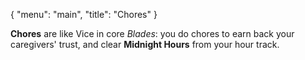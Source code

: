 {
  "menu": "main",
  "title": "Chores"
}

**Chores** are like Vice in core _Blades_: you do chores to earn back your
caregivers' trust, and clear **Midnight Hours** from your hour track.
